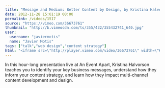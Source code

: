 ```yaml
---
title: "Message and Medium: Better Content by Design, by Kristina Halvorson (An Event Apart)"
date: 2012-11-28 15:01:19 00:00
permalink: /videos/1517
source: "https://vimeo.com/36673761"
thumbnail: "http://b.vimeocdn.com/ts/355/432/355432741_640.jpg"
user:
  username: "javiermotis"
  name: "Javier Motis"
tags: ["talk","web design","content strategy"]
html: "<iframe src=\"http://player.vimeo.com/video/36673761\" width=\"640\" height=\"480\" frameborder=\"0\" webkitAllowFullScreen mozallowfullscreen allowFullScreen></iframe>"
---
```


In this hour-long presentation live at An Event Apart, Kristina Halvorson teaches you to identify your key business messages, understand how they inform your content strategy, and learn how they impact multi-channel content development and design.